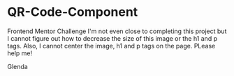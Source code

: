 # QR-Code-Component
Frontend Mentor Challenge
I'm not even close to completing this project but I cannot figure out how to decrease the size of this image or the h1 and p tags.  Also, I cannot center the image, h1 and p tags on the page.  PLease help me!

Glenda
